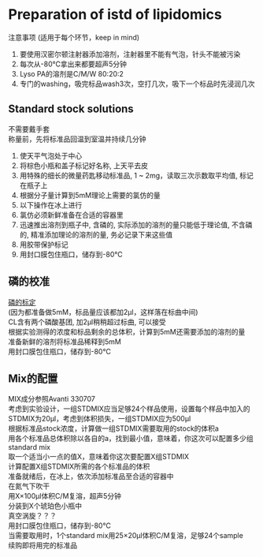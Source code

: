 # Preparation of istd of lipidomics

注意事项 (适用于每个环节，keep in mind)

1. 要使用汉密尔顿注射器添加溶剂，注射器里不能有气泡，针头不能被污染
2. 每次从-80℃拿出来都要超声5分钟
3. Lyso PA的溶剂是C/M/W 80:20:2
4. 专门的washing，吸完标品wash3次，空打几次，吸下一个标品时先浸润几次

## Standard stock solutions

不需要戴手套  
称量前，先将标准品回温到室温并持续几分钟  

1. 使天平气泡处于中心  
2. 将棕色小瓶和盖子标记好名称, 上天平去皮
3. 用特殊的细长的微量药匙移动标准品, 1 ~ 2mg，读取三次示数取平均值, 标记在瓶子上
4. 根据分子量计算到5mM理论上需要的氯仿的量
5. 以下操作在冰上进行
6. 氯仿必须新鲜准备在合适的容器里
7. 迅速推出溶剂到瓶子中, 含磷的, 实际添加的溶剂的量只能低于理论值, 不含磷的, 精准添加理论的溶剂的量, 务必记录下来这些值
8. 用胶带保护标记
9. 用封口膜包住瓶口，储存到-80℃

## 磷的校准

[磷的标定](./phos.md)  
(因为都准备做5mM，标品量应该都加2μl，这样落在标曲中间)  
CL含有两个磷酸基团, 加2μl稍稍超过标曲, 可以接受  
根据实验测得的浓度和标品剩余的总体积，计算到5mM还需要添加的溶剂的量  
准备新鲜的溶剂将标准品稀释到5mM  
用封口膜包住瓶口，储存到-80℃  

## Mix的配置

MIX成分参照Avanti 330707  
考虑到实验设计，一组STDMIX应当足够24个样品使用，设置每个样品中加入的STDMIX为20μl，考虑到体积损失，一组STDMIX应为500μl  
根据标准品stock浓度，计算做一组STDMIX需要取用的stock的体积a  
用各个标准品总体积除以各自的a，找到最小值，意味着，你这次可以配置多少组standard mix  
取一个适当小一点的值X，意味着你这次要配置X组STDMIX  
计算配置X组STDMIX所需的各个标准品的体积  
准备就绪后，在冰上，依次添加标准品至合适的容器中  
在氮气下吹干  
用X×100μl体积C/M复溶，超声5分钟  
分装到X个琥珀色小瓶中  
真空涡旋？？？  
用封口膜包住瓶口，储存到-80℃  
当需要取用时，1个standard mix用25×20μl体积C/M复溶，足够24个sample  
续购即将用完的标准品  
